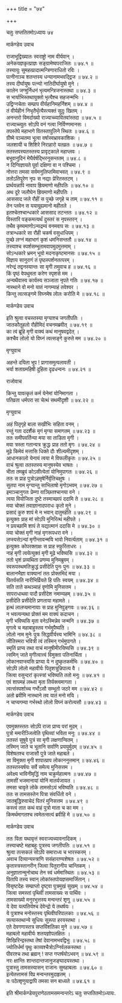 +++
title = "७४"

+++

चतुः सप्ततितमोऽध्यायः ७४  

मार्कण्डेय उवाच  

राजाभूद्विख्यातः स्वराष्ट्रो नाम वीर्यवान्  ।  
अनेकयज्ञकृत्प्राज्ञः सङ्ग्रामेष्वपराजितः  ॥ ७४.१ ॥  
तस्यायुः सुमहत्प्रादात्मन्त्रिणाराधितो रविः  ।  
पत्नीनाञ्च शतन्तस्य धन्यानामभवद्द्विज  ॥ ७४.२ ॥  
तस्य दीर्घायुषः पत्न्यो नातिदीर्घायुषो मुने  ।  
कालेन जग्मुर्निधनं भृत्यमन्त्रिजनास्तथा  ॥ ७४.३ ॥  
स भार्याभिस्तथायुक्तो भृत्यैश्च सहजन्मभिः  ।  
उद्विग्नचेताः सम्प्राप वीर्यहानिमहर्निशम्  ॥ ७४.४ ॥  
तं वीर्यहीनं निभृतैर्भृत्यैस्त्यक्तं सुदुः खितम्  ।  
अनन्तरो विमर्दाख्यो राज्याच्च्यावितवांस्तदा  ॥ ७४.५ ॥  
राज्याच्च्युतः सोऽपि वनं गत्वा निर्विण्णमानसः  ।  
तपस्तेपे महाभागे वितस्तापुलिने स्थितः  ॥ ७४.६ ॥  
ग्रीष्मे पञ्चतमा भूत्वा वर्षास्वभ्रावकाशिकः  ।  
जलशायी च शिशिरे निराहारो यतव्रतः  ॥ ७४.७ ॥  
ततस्तपस्यतस्तस्य प्रावृट्काले महाप्लवः  ।  
बभूवानुदिनं मेघैर्वर्षद्भिरनुसन्ततम्  ॥ ७४.८ ॥  
न दिग्विज्ञायते पूर्वा दक्षिणा वा न पश्चिमा  ।  
नोत्तरा तमसा सर्वमनुलिप्तमिवाभवत् ॥ ७४.९ ॥  
ततोऽतिपूरेण नृपः स नद्याः प्रेरितस्तटम्  ।  
प्रार्थयन्नापि नावाप ह्रियमाणो महीपतिः  ॥ ७४.१० ॥  
अथ दूरे जलौघेन ह्रियमाणो महीपतिः  ।  
आससाद जले रौहीं स पुच्छे जगृहे च ताम्  ॥ ७४.११ ॥  
तेन प्लवेन स ययावूह्यमानो महीतले  ।  
इतश्चेतश्चान्धकारे आससाद तटन्ततः  ॥ ७४.१२ ॥  
विस्तारि पङ्कमत्यर्थं दुस्तरं स नृपस्तरन्  ।  
तथैव कृष्यमाणोऽन्यद्रम्यं वनमवाप सः  ॥ ७४.१३ ॥  
तत्रान्धकारे सा रौही चकर्ष वसुधाधिपम्  ।  
पुच्छे लग्नं महाभागं कृशं धमनिसन्ततौ  ॥ ७४.१४ ॥  
तस्याश्च स्पर्शसम्भूतामवापमुदमुत्तमाम्  ।  
सोऽन्धकारे भ्रमन् भूयो मदनाकृष्टमानसः  ॥ ७४.१५ ॥  
विज्ञाय सानुरागं तं पृष्ठस्पर्शनतत्परम्  ।  
नरेन्द्रं तद्वनस्यान्तः सा मृगी तमुवाच ह  ॥ ७४.१६ ॥  
किं पृष्ठं वेपथुमता करेण स्पृशसे मम  ।  
अन्यथैवास्य कार्यस्य सञ्जाता नृपते गतिः  ॥ ७४.१७ ॥  
नास्थाने वो मनो यातं नागम्याहं तवेश्वर  ।  
किन्तु त्वत्सङ्गमे विघ्नमेष लोलः करोति मे  ॥ ७४.१८ ॥  

मार्कण्डेय उवाच  

इति श्रुत्वा वचस्तस्या मृग्याश्च जगतीपतिः  ।  
जातकौतूहलो रौहीमिदं वचनमब्रवीत् ॥ ७४.१९ ॥  
का त्वं ब्रूहि मृगी वाक्यं कथं मानुषवद्वदेत् ।  
कश्चैव लोलो यो विघ्नं त्वत्सङ्गे कुरुते मम  ॥ ७४.२० ॥  

मृग्युवाच  

अहन्ते दयिता भूप ! प्रागासमुत्पलावती  ।  
भर्या शताग्रमहिषी दुहिता दृढधन्वनः  ॥ ७४.२१ ॥  

राजोवाच  

किन्तु यावत्कृतं कर्म येनेमां योनिमागता  ।  
पतिव्रता धर्मपरा सा चेत्थं सथमीदृशी  ॥ ७४.२२ ॥  

मृग्युवाच  

अहं पितृगृहे बाला सखीभिः सहिता वनम्  ।  
रन्तुं गता ददर्शैकं मृगं मृग्या समागतम्  ॥ ७४.२३ ॥  
ततः समीपवर्तिन्या मया सा ताडिता मृगी  ।  
मया त्रस्ता गतान्यत्र क्रुद्धः प्राह ततो मृगः  ॥ ७४.२४ ॥  
मूढे किमेवं मत्तासि धिक्ते दौः शील्यमीदृशम्  ।  
आधानकालो येनायं त्वया मे विफलीकृतः  ॥ ७४.२५ ॥  
वाचं श्रुत्वा ततस्तस्य मानुषस्येव भाषतः  ।  
भीता तमब्रुवं कोऽसीत्येतां योनिमुपागतः  ॥ ७४.२६ ॥  
ततः स प्राह पुत्रोऽहमृषेर्निर्वृतिचक्षुषः  ।  
सुतपा नाम मृग्यान्तु साभिलाषो मृगोऽभवम्  ॥ ७४.२७ ॥  
इमाञ्चानुगतः प्रेम्णा वाञ्छितश्चानया वने  ।  
त्वया वियोजिता दुष्टे तस्माच्छापं ददामि ते  ॥ ७४.२८ ॥  
मया चोक्तं तवाज्ञानादपराधः कृतो मुने  ।  
प्रसादं कुरु शापं मे न भवान् दातुमर्हति  ॥ ७४.२९ ॥  
इत्युक्तः प्राह मां सोऽपि मुनिरित्थं महीपते  ।  
न प्रयच्छामि शापं ते यद्यात्मानं ददासि मे  ॥ ७४.३० ॥  
मया चोक्तं मृगी नाहं मृगरूपधरा वने  ।  
लप्स्यसेऽन्यां मृगीन्तावन्मयि भावो निवर्त्यताम्  ॥ ७४.३१ ॥  
इत्युक्तः कोपरक्ताक्षः स प्राह स्फुरिताधरः  ।  
नाहं मृगी त्वयेत्युक्तं मृगी मूढे भविष्यसि  ॥ ७४.३२ ॥  
ततो भृशं प्रव्यथिता प्रणम्य मुनिमब्रुवम्  ।  
स्वरूपस्थमतिक्रुद्धं प्रसीदेति पुनः पुनः  ॥ ७४.३३ ॥  
बालानभैज्ञा वाक्यानां ततः प्रोक्तमिदं मया  ।  
पितर्यसति नारीभिर्व्रियते हि पतिः स्वयम्  ॥ ७४.३४ ॥  
सति ताते कथञ्चाहं वृणोमि मुनिसत्तम  ।  
सापराधाथवा पादौ प्रसीदेश नमाम्यहम्  ॥ ७४.३५ ॥  
प्रसीदेति प्रसीदेति प्रणताया महामते  ।  
इत्थं लालप्यमानायाः स प्राह मुनिपुङ्गवः  ॥ ७४.३६ ॥  
न भवत्यन्यथा प्रोक्तं मम वाक्यं कदाचन  ।  
मृगी भविष्यसि मृता वनेऽस्मिन्नेव जन्मनि  ॥ ७४.३७ ॥  
मृगत्वे च महाबाहुस्तव गर्भमुपैष्यति  ।  
लोलो नाम मुनेः पुत्रः सिद्धवीर्यस्य भामिनि  ॥ ७४.३८ ॥  
जीतिस्मरा भवित्री त्वं तस्मिन् गर्भमुपागते  ।  
स्मृतिं प्राप्य तथा वाचं मानुषीमीरयिष्यसि  ॥ ७४.३९ ॥  
त्समिन् जाते मृगीत्वात्त्वं विमुक्ता पतिनार्चिता  ।  
लोकानवाप्स्यसि प्राप्या ये न दुष्कृतकर्मभिः  ॥ ७४.४० ॥  
सोऽपि लोलो महावीर्यः पितृशत्रून्निपात्य वै  ।  
जित्वा वसुन्दरां कृत्स्त्रां भविष्यति ततो मनुः  ॥ ७४.४१ ॥  
एवं शापमहं लब्ध्वा मृता तिर्यक्त्वमागता  ।  
त्वत्संस्पर्शाच्च गर्भोऽसौ सम्भूतो जठरे मम  ॥ ७४.४२ ॥  
अतो ब्रवीमि नास्थाने तव यातं मनो मयि  ।  
न चाप्यगम्या गर्भस्थो लोलो विघ्नं करोत्यसौ  ॥ ७४.४३ ॥  

मार्कण्डेय उवाच  

एवमुक्तस्ततः सोऽपि राजा प्राप्य परां मुदम्  ।  
पुत्रो ममारीञ्जित्वेति पृथिव्यां भविता मनुः  ॥ ७४.४४ ॥  
ततस्तं सुषुवे पुत्रं सा मृगी लक्षणान्वितम्  ।  
तस्मिन् जाते च भूतानि सर्वाणि प्रययुर्मुदम्  ॥ ७४.४५ ॥  
विशेषतश्च राजासौ पुत्रे जाते महाबले  ।  
सा विमुक्ता मृगी शापात्प्राप लोकाननुत्तमान्  ॥ ७४.४६ ॥  
ततस्तस्यर्षयः सर्वे समेत्य मुनिसत्तम  ।  
अवेक्ष्य भाविनीमृद्धिं नाम चक्रुर्महात्मनः  ॥ ७४.४७ ॥  
तामसीं भजमानायां योनिं मातर्यजायत  ।  
तमसा चावृते लोके तामसोऽयं भविष्यति  ॥ ७४.४८ ॥  
ततः स तामसस्तेन पित्रा संवर्धितो वने  ।  
जातबुद्धिरुवाचेदं पितरं मुनिसत्तम  ॥ ७४.४९ ॥  
कस्त्वं तात कथं वाहं पुत्रो माता च का मम  ।  
किमर्थमागतश्च त्वमेतत्सत्यं ब्रवीहि मे  ॥ ७४.५० ॥  

मार्कण्डेय उवाच  

ततः पिता यथावृत्तं स्वराज्यच्यावनादिकम्  ।  
तस्याचष्टे महाबहुः पुत्रस्य जगतीपतिः  ॥ ७४.५१ ॥  
श्रुत्वा तत्सकलं सोऽपि समाराध्य च भारस्करम्  ।  
अवाच दिव्यान्यस्त्राणि ससंहाराण्यशेषतः  ॥ ७४.५२ ॥  
कृतास्त्रस्तानरीन् जित्वा पितुरानीय चान्तिकम्  ।  
अनुज्ञातान्मुनोचाथ तेन स्वं धर्ममास्थितः  ॥ ७४.५३ ॥  
पितापि तस्य स्वान् लोकांस्तपोयज्ञसमार्जितान्  ।  
विसृष्टदेहः सम्प्राप्तो दृष्ट्वा पुत्रमुखं सुखम्  ॥ ७४.५४ ॥  
जित्वा समस्तां पृथिवीं तामसाख्यः स पार्थिवः  ।  
तामसाख्यो मनुरभुत्तस्य मन्वन्तरं शृणु  ॥ ७४.५५ ॥  
ये देवा यत्पतिर्यश्च देवेन्द्रो ये तथर्षयः  ।  
ये पुत्राश्च मनोस्तस्य पृथिवीपरिपालकाः  ॥ ७४.५६ ॥  
सत्यास्तथान्ये सुधियः सुरूपा हरयस्तथा  ।  
एते देवगणास्तत्र सप्तविंशतिका मुने  ॥ ७४.५७ ॥  
महाबलो महावीर्यः शतयज्ञोपलक्षितः  ।  
शिखिरिन्द्रस्तथा तेषां देवानामभवद्विभुः  ॥ ७४.५८ ॥  
ज्योतिर्धर्मा पृथुः काव्यश्चैत्रोऽग्निर्वलकस्तथा  ।  
पीवरश्च तथा ब्रह्मन् ! सप्त गप्तर्षयोऽभवन्  ॥ ७४.५९ ॥  
नरः क्षान्तिः शान्तदान्तजानुजङ्घादयस्तथा  ।  
पुत्रास्तु तामसस्यासन् राजानः सुमहाबलाः  ॥ ७४.६० ॥  
इत्येतत्तामसं विप्र मन्वन्तरमुदाहृतम्  ।  
यः पठेत्शृणुयाद्वापि तमसा सन बाध्यते  ॥ ७४.६१ ॥  

इति श्रीमार्कण्डेयपुराणेठतामसमन्वन्तरेऽ चतुः सप्ततितमोऽध्यायः.  
